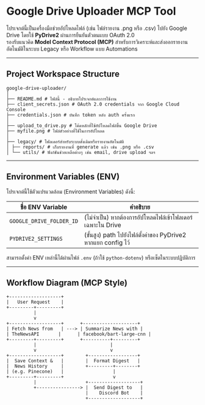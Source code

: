 # Google Drive Uploader MCP Tool

โปรเจกต์นี้เป็นเครื่องมือช่วยอัปโหลดไฟล์ (เช่น ไฟล์รายงาน .png หรือ .csv) ไปยัง Google Drive โดยใช้ **PyDrive2** ผ่านการยืนยันตัวตนแบบ OAuth 2.0  
รองรับแนวคิด **Model Context Protocol (MCP)** สำหรับการวิเคราะห์และส่งออกรายงานอัตโนมัติในระบบ Legacy หรือ Workflow แบบ Automations

---

## Project Workspace Structure
```
google-drive-uploader/
│
├── README.md # ไฟล์นี้ - อธิบายโปรเจกต์และการใช้งาน
├── client_secrets.json # OAuth 2.0 credentials จาก Google Cloud Console
├── credentials.json # บันทึก token หลัง auth ครั้งแรก
│
├── upload_to_drive.py # โค้ดหลักที่ใช้อัปโหลดไฟล์ขึ้น Google Drive
├── myfile.png # ไฟล์ตัวอย่างที่ใช้ในการอัปโหลด
│
├── legacy/ # โฟลเดอร์สำหรับระบบดั้งเดิมหรือรายงานอัตโนมัติ
│ ├── reports/ # เก็บรายงานที่ generate แล้ว เช่น .png หรือ .csv
│ └── utils/ # ฟังก์ชันช่วยเหลือต่างๆ เช่น email, drive upload ฯลฯ
```

---

## Environment Variables (ENV)

โปรเจกต์นี้ใช้ตัวแปรแวดล้อม (Environment Variables) ดังนี้:

| ชื่อ ENV Variable     | คำอธิบาย                                           |
|----------------------|----------------------------------------------------|
| `GOOGLE_DRIVE_FOLDER_ID` | (ไม่จำเป็น) หากต้องการอัปโหลดไฟล์เข้าโฟลเดอร์เฉพาะใน Drive |
| `PYDRIVE2_SETTINGS`      | (ขั้นสูง) path ไปยังไฟล์ตั้งค่าของ PyDrive2 หากแยก config ไว้ |

สามารถตั้งค่า ENV เหล่านี้ได้ผ่านไฟล์ `.env` (ถ้าใช้ `python-dotenv`) หรือเซ็ตในระบบปฏิบัติการ

---

## Workflow Diagram (MCP Style)
```
+-------------------+
|   User Request    |
+---------+---------+
          |
          v
+-------------------+      +--------------------+
| Fetch News from   | ---> | Summarize News with |
| TheNewsAPI       |      | facebook/bart-large-cnn |
+---------+---------+      +----------+---------+
          |                           |
          v                           v
+-------------------+        +------------------+
|  Save Context &   |        |  Format Digest   |
|  News History     |        +---------+--------+
| (e.g. Pinecone)   |                  |
+---------+---------+                  v
          |                  +-------------------+
          +----------------> |  Send Digest to   |
                             |    Discord Bot    |
                             +-------------------+
```